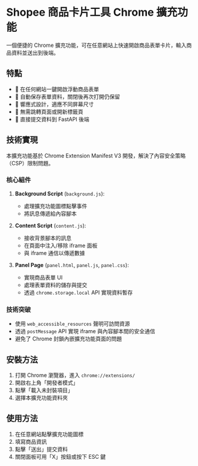 # Shopee 商品卡片工具 Chrome 擴充功能

一個便捷的 Chrome 擴充功能，可在任意網站上快速開啟商品表單卡片，輸入商品資料並送出到後端。

## 特點

- 🚀 在任何網站一鍵開啟浮動商品表單
- 💾 自動保存表單資料，關閉後再次打開仍保留
- 📱 響應式設計，適應不同屏幕尺寸
- 🔄 無需跳轉頁面或開新標籤頁
- 🔌 直接提交資料到 FastAPI 後端

## 技術實現

本擴充功能基於 Chrome Extension Manifest V3 開發，解決了內容安全策略（CSP）限制問題。

### 核心組件

1. **Background Script** (`background.js`): 
   - 處理擴充功能圖標點擊事件
   - 將訊息傳遞給內容腳本

2. **Content Script** (`content.js`): 
   - 接收背景腳本的訊息
   - 在頁面中注入/移除 iframe 面板
   - 與 iframe 通信以傳遞數據

3. **Panel Page** (`panel.html`, `panel.js`, `panel.css`): 
   - 實現商品表單 UI
   - 處理表單資料的儲存與提交
   - 透過 `chrome.storage.local` API 實現資料暫存

### 技術突破

- 使用 `web_accessible_resources` 聲明可訪問資源
- 透過 `postMessage` API 實現 iframe 與內容腳本間的安全通信
- 避免了 Chrome 封鎖內嵌擴充功能頁面的問題

## 安裝方法

1. 打開 Chrome 瀏覽器，進入 `chrome://extensions/`
2. 開啟右上角「開發者模式」
3. 點擊「載入未封裝項目」
4. 選擇本擴充功能資料夾

## 使用方法

1. 在任意網站點擊擴充功能圖標
2. 填寫商品資訊
3. 點擊「送出」提交資料
4. 關閉面板可用「X」按鈕或按下 ESC 鍵 